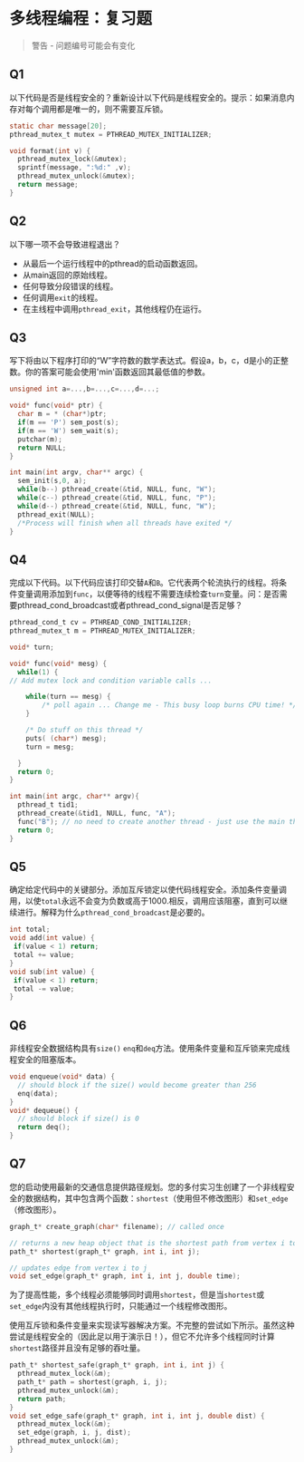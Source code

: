 # 多线程编程：复习题

> 警告 - 问题编号可能会有变化

## Q1

以下代码是否是线程安全的？重新设计以下代码是线程安全的。提示：如果消息内存对每个调用都是唯一的，则不需要互斥锁。

```c
static char message[20];
pthread_mutex_t mutex = PTHREAD_MUTEX_INITIALIZER;

void format(int v) {
  pthread_mutex_lock(&mutex);
  sprintf(message, ":%d:" ,v);
  pthread_mutex_unlock(&mutex);
  return message;
}
```

## Q2

以下哪一项不会导致进程退出？

*   从最后一个运行线程中的pthread的启动函数返回。
*   从main返回的原始线程。
*   任何导致分段错误的线程。
*   任何调用`exit`的线程。
*   在主线程中调用`pthread_exit`，其他线程仍在运行。

## Q3

写下将由以下程序打印的“W”字符数的数学表达式。假设a，b，c，d是小的正整数。你的答案可能会使用'min'函数返回其最低值的参数。

```c
unsigned int a=...,b=...,c=...,d=...;

void* func(void* ptr) {
  char m = * (char*)ptr;
  if(m == 'P') sem_post(s);
  if(m == 'W') sem_wait(s);
  putchar(m);
  return NULL;
}

int main(int argv, char** argc) {
  sem_init(s,0, a);
  while(b--) pthread_create(&tid, NULL, func, "W"); 
  while(c--) pthread_create(&tid, NULL, func, "P"); 
  while(d--) pthread_create(&tid, NULL, func, "W"); 
  pthread_exit(NULL); 
  /*Process will finish when all threads have exited */
}
```

## Q4

完成以下代码。以下代码应该打印交替`A`和`B`。它代表两个轮流执行的线程。将条件变量调用添加到`func`，以便等待的线程不需要连续检查`turn`变量。问：是否需要pthread_cond_broadcast或者pthread_cond_signal是否足够？

```c
pthread_cond_t cv = PTHREAD_COND_INITIALIZER;
pthread_mutex_t m = PTHREAD_MUTEX_INITIALIZER;

void* turn;

void* func(void* mesg) {
  while(1) {
// Add mutex lock and condition variable calls ...

    while(turn == mesg) { 
        /* poll again ... Change me - This busy loop burns CPU time! */ 
    }

    /* Do stuff on this thread */
    puts( (char*) mesg);
    turn = mesg;

  }
  return 0;
}

int main(int argc, char** argv){
  pthread_t tid1;
  pthread_create(&tid1, NULL, func, "A");
  func("B"); // no need to create another thread - just use the main thread
  return 0;
}
```

## Q5

确定给定代码中的关键部分。添加互斥锁定以使代码线程安全。添加条件变量调用，以使`total`永远不会变为负数或高于1000.相反，调用应该阻塞，直到可以继续进行。解释为什么`pthread_cond_broadcast`是必要的。

```c
int total;
void add(int value) {
 if(value < 1) return;
 total += value;
}
void sub(int value) {
 if(value < 1) return;
 total -= value;
}
```

## Q6

非线程安全数据结构具有`size()` `enq`和`deq`方法。使用条件变量和互斥锁来完成线程安全的阻塞版本。

```c
void enqueue(void* data) {
  // should block if the size() would become greater than 256
  enq(data);
}
void* dequeue() {
  // should block if size() is 0
  return deq();
}
```

## Q7

您的启动使用最新的交通信息提供路径规划。您的多付实习生创建了一个非线程安全的数据结构，其中包含两个函数：`shortest`（使用但不修改图形）和`set_edge`（修改图形）。

```c
graph_t* create_graph(char* filename); // called once

// returns a new heap object that is the shortest path from vertex i to j
path_t* shortest(graph_t* graph, int i, int j); 

// updates edge from vertex i to j
void set_edge(graph_t* graph, int i, int j, double time); 

```

为了提高性能，多个线程必须能够同时调用`shortest`，但是当`shortest`或`set_edge`内​​没有其他线程执行时，只能通过一个线程修改图形。

使用互斥锁和条件变量来实现读写器解决方案。不完整的尝试如下所示。虽然这种尝试是线程安全的（因此足以用于演示日！），但它不允许多个线程同时计算`shortest`路径并且没有足够的吞吐量。

```c
path_t* shortest_safe(graph_t* graph, int i, int j) {
  pthread_mutex_lock(&m);
  path_t* path = shortest(graph, i, j);
  pthread_mutex_unlock(&m);
  return path;
}
void set_edge_safe(graph_t* graph, int i, int j, double dist) {
  pthread_mutex_lock(&m);
  set_edge(graph, i, j, dist);
  pthread_mutex_unlock(&m);
}
```